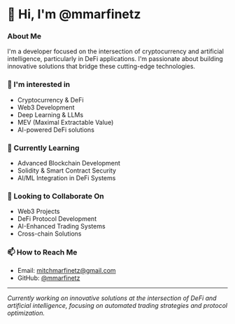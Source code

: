 # 👋 Hi, I'm @mmarfinetz

### About Me
I'm a developer focused on the intersection of cryptocurrency and artificial intelligence, particularly in DeFi applications. I'm passionate about building innovative solutions that bridge these cutting-edge technologies.

### 👀 I'm interested in
- Cryptocurrency & DeFi
- Web3 Development
- Deep Learning & LLMs
- MEV (Maximal Extractable Value)
- AI-powered DeFi solutions

### 🌱 Currently Learning
- Advanced Blockchain Development
- Solidity & Smart Contract Security
- AI/ML Integration in DeFi Systems

### 💞️ Looking to Collaborate On
- Web3 Projects
- DeFi Protocol Development
- AI-Enhanced Trading Systems
- Cross-chain Solutions

### 📫 How to Reach Me
- Email: mitchmarfinetz@gmail.com
- GitHub: [@mmarfinetz](https://github.com/mmarfinetz)

---
*Currently working on innovative solutions at the intersection of DeFi and artificial intelligence, focusing on automated trading strategies and protocol optimization.*
